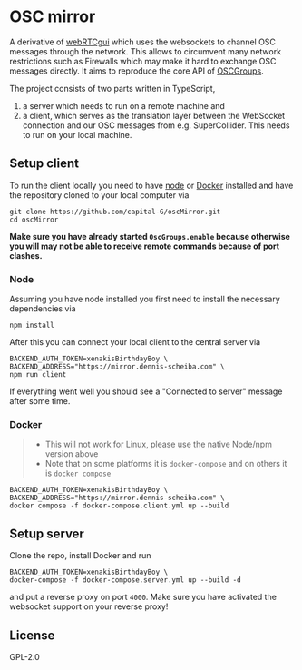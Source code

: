 # OSC mirror

A derivative of [webRTCgui](https://github.com/capital-G/webRTCgui) which uses the websockets to channel OSC messages through the network.
This allows to circumvent many network restrictions such as Firewalls which may make it hard to exchange OSC messages directly.
It aims to reproduce the core API of [OSCGroups](https://www.rossbencina.com/code/oscgroups).

The project consists of two parts written in TypeScript,

1) a server which needs to run on a remote machine and
2) a client, which serves as the translation layer between the WebSocket connection and our OSC messages from e.g. SuperCollider. This needs to run on your local machine.

## Setup client

To run the client locally you need to have [node](https://nodejs.org) or [Docker](https://www.docker.com/) installed and have the repository cloned to your local computer via

```shell
git clone https://github.com/capital-G/oscMirror.git
cd oscMirror
```

**Make sure you have already started `OscGroups.enable` because otherwise you will may not be able to receive remote commands because of port clashes.**

### Node

Assuming you have node installed you first need to install the necessary dependencies via

```shell
npm install
```

After this you can connect your local client to the central server via

```shell
BACKEND_AUTH_TOKEN=xenakisBirthdayBoy \
BACKEND_ADDRESS="https://mirror.dennis-scheiba.com" \
npm run client
```

If everything went well you should see a "Connected to server" message after some time.

### Docker

> - This will not work for Linux, please use the native Node/npm version above
> - Note that on some platforms it is `docker-compose` and on others it is `docker compose`

```shell
BACKEND_AUTH_TOKEN=xenakisBirthdayBoy \
BACKEND_ADDRESS="https://mirror.dennis-scheiba.com" \
docker compose -f docker-compose.client.yml up --build
```

## Setup server

Clone the repo, install Docker and run

```shell
BACKEND_AUTH_TOKEN=xenakisBirthdayBoy \
docker-compose -f docker-compose.server.yml up --build -d
```

and put a reverse proxy on port `4000`.
Make sure you have activated the websocket support on your reverse proxy!

## License

GPL-2.0
